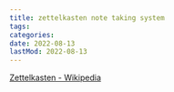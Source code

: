 ```yaml
---
title: zettelkasten note taking system
tags:
categories:
date: 2022-08-13
lastMod: 2022-08-13
---
```

[Zettelkasten - Wikipedia](https://en.wikipedia.org/wiki/Zettelkasten)
